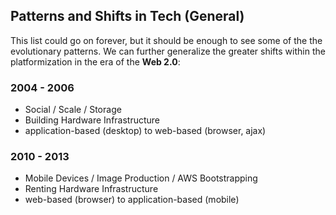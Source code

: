 ## Patterns and Shifts in Tech (General)

This list could go on forever, but it should be enough to see some of the the evolutionary patterns. We can further generalize the greater shifts within the platformization in the era of the **Web 2.0**:

### 2004 - 2006
- Social / Scale / Storage
- Building Hardware Infrastructure
- application-based (desktop) to web-based (browser, ajax)

### 2010 - 2013
- Mobile Devices / Image Production / AWS Bootstrapping
- Renting Hardware Infrastructure
- web-based (browser) to application-based (mobile)
